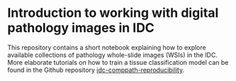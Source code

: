 # Introduction to working with digital pathology images in IDC
This repository contains a short notebook explaining how to explore available collections of pathology whole-slide images (WSIs) in the IDC. 
More elaborate tutorials on how to train a tissue classification model can be found in the Github repository [idc-comppath-reproducibility](https://github.com/ImagingDataCommons/idc-comppath-reproducibility). 
